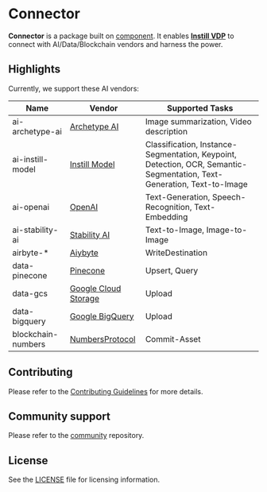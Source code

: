 # Connector

**Connector** is a package built on [component](https://github.com/instill-ai/component). It enables [**Instill VDP**](https://github.com/instill-ai/vdp) to connect with AI/Data/Blockchain vendors and harness the power.

## Highlights
Currently, we support these AI vendors:

| Name               | Vendor                                                   | Supported Tasks |
|--------------------|----------------------------------------------------------|-----------------|
| ai-archetype-ai    | [Archetype AI](https://www.archetypeai.io/)              |  Image summarization, Video description |
| ai-instill-model   | [Instill Model](https://instill.tech/)                   |  Classification, Instance-Segmentation, Keypoint, Detection, OCR, Semantic-Segmentation, Text-Generation, Text-to-Image|
| ai-openai          | [OpenAI](https://openai.com)                             | Text-Generation, Speech-Recognition, Text-Embedding |
| ai-stability-ai    | [Stability AI](https://stability.ai/)                    | Text-to-Image, Image-to-Image |
| airbyte-*          | [Aiybyte](https://airbyte.com/)                          | WriteDestination    |
| data-pinecone      | [Pinecone](https://www.pinecone.io/)                     | Upsert, Query       |
| data-gcs           | [Google Cloud Storage](https://cloud.google.com/storage) | Upload              |
| data-bigquery      | [Google BigQuery](https://cloud.google.com/bigquery)     | Upload              |
| blockchain-numbers | [NumbersProtocol](https://www.numbersprotocol.io/)       | Commit-Asset |

## Contributing

Please refer to the [Contributing Guidelines](./.github/CONTRIBUTING.md) for more details.

## Community support

Please refer to the [community](https://github.com/instill-ai/community) repository.

## License

See the [LICENSE](./LICENSE) file for licensing information.
